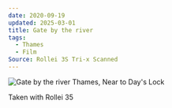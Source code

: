 ```yaml
---
date: 2020-09-19
updated: 2025-03-01
title: Gate by the river
tags:
  - Thames
  - Film
Source: Rollei 3S Tri-x Scanned
---
```

![Gate by the river Thames, Near to Day's Lock](https://live.staticflickr.com/65535/50361247057_3a45da8d06_h_d.jpg)

Taken with Rollei 35